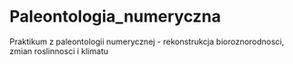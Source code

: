 # Paleontologia_numeryczna
Praktikum z paleontologii numerycznej - rekonstrukcja bioroznorodnosci, zmian roslinnosci i klimatu
